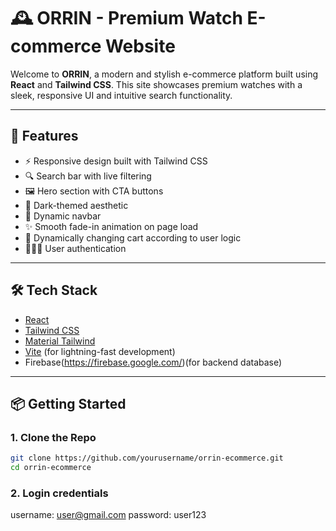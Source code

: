 # 🕰️ ORRIN - Premium Watch E-commerce Website

Welcome to **ORRIN**, a modern and stylish e-commerce platform built using **React** and **Tailwind CSS**. This site showcases premium watches with a sleek, responsive UI and intuitive search functionality.

---

## 🚀 Features

- ⚡ Responsive design built with Tailwind CSS
- 🔍 Search bar with live filtering
- 🖼️ Hero section with CTA buttons
- 🌙 Dark-themed aesthetic
- 🧭 Dynamic navbar
- ✨ Smooth fade-in animation on page load
- 🛒 Dynamically changing cart according to user logic
- 🦹🏻‍♀️ User authentication 

---

## 🛠️ Tech Stack

- [React](https://reactjs.org/)
- [Tailwind CSS](https://tailwindcss.com/)
- [Material Tailwind](https://www.material-tailwind.com/)
- [Vite](https://vitejs.dev/) (for lightning-fast development)
- Firebase(https://firebase.google.com/)(for backend database)

---

## 📦 Getting Started

### 1. Clone the Repo

```bash
git clone https://github.com/yourusername/orrin-ecommerce.git
cd orrin-ecommerce
```
### 2. Login credentials

username: user@gmail.com
password: user123
